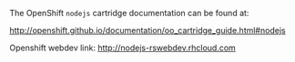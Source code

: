 The OpenShift `nodejs` cartridge documentation can be found at:

http://openshift.github.io/documentation/oo_cartridge_guide.html#nodejs

Openshift webdev link:
http://nodejs-rswebdev.rhcloud.com